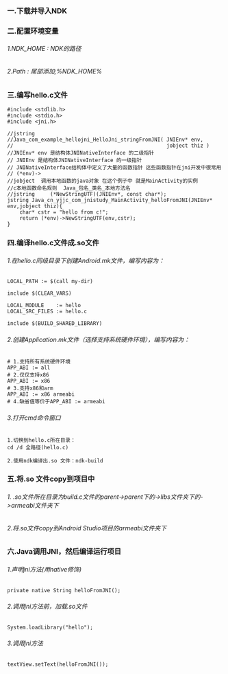 ### 一.下载并导入NDK
### 二.配置环境变量
###### 1.NDK_HOME : NDK的路径
###### 2.Path : 尾部添加;%NDK_HOME%
### 三.编写hello.c文件

```
#include <stdlib.h>
#include <stdio.h>
#include <jni.h>

//jstring
//Java_com_example_hellojni_HelloJni_stringFromJNI( JNIEnv* env,
//                                                  jobject thiz )
//JNIEnv* env 是结构体JNINativeInterface 的二级指针
// JNIEnv 是结构体JNINativeInterface 的一级指针
// JNINativeInterface结构体中定义了大量的函数指针 这些函数指针在jni开发中很常用
// (*env)->
//jobject  调用本地函数的java对象 在这个例子中 就是MainActivity的实例
//c本地函数命名规则  Java_包名_类名_本地方法名
//jstring     (*NewStringUTF)(JNIEnv*, const char*);
jstring Java_cn_yjjc_com_jnistudy_MainActivity_helloFromJNI(JNIEnv* env,jobject thiz){
	char* cstr = "hello from c!";
	return (*env)->NewStringUTF(env,cstr);
}
```

### 四.编译hello.c文件成.so文件
###### 1.在hello.c同级目录下创建Android.mk文件，编写内容为：

```
LOCAL_PATH := $(call my-dir)

include $(CLEAR_VARS)

LOCAL_MODULE    := hello
LOCAL_SRC_FILES := hello.c

include $(BUILD_SHARED_LIBRARY)

```
###### 2.创建Application.mk文件（选择支持系统硬件环境），编写内容为：

```
# 1.支持所有系统硬件环境
APP_ABI := all
# 2.仅仅支持x86
APP_ABI := x86
# 3.支持x86和arm
APP_ABI := x86 armeabi
# 4.缺省值等价于APP_ABI := armeabi
```

###### 3.打开cmd命令窗口

```
1.切换到hello.c所在目录：
cd /d 全路径(hello.c)

2.使用ndk编译出.so 文件：ndk-build
```
### 五.将.so 文件copy到项目中
###### 1. .so文件所在目录为build.c文件的parent->parent下的->libs文件夹下的->armeabi文件夹下
###### 2.将.so文件copy到Android Studio项目的armeabi文件夹下

### 六.Java调用JNI，然后编译运行项目
###### 1.声明jni方法(用native修饰)

```
private native String helloFromJNI();
```

###### 2.调用jni方法前，加载.so文件

```
System.loadLibrary("hello");
```
###### 3.调用jni方法

```
textView.setText(helloFromJNI());
```



